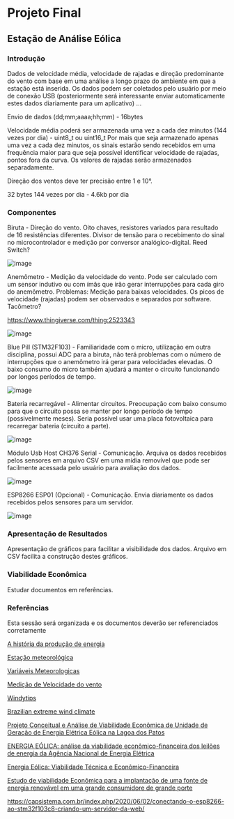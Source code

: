# Projeto Final

## Estação de Análise Eólica

### Introdução

Dados de velocidade média, velocidade de rajadas e direção predominante do vento com base em uma análise a longo prazo do ambiente em que a estação está inserida. Os dados podem ser coletados pelo usuário por meio de conexão USB (posteriormente será interessante enviar automaticamente estes dados diariamente para um aplicativo)
...

Envio de dados (dd;mm;aaaa;hh;mm) - 16bytes

Velocidade média poderá ser armazenada uma vez a cada dez minutos (144 vezes por dia) - uint8_t ou uint16_t
Por mais que seja armazenado apenas uma vez a cada dez minutos, os sinais estarão sendo recebidos em uma frequência maior para que seja possível identificar velocidade de rajadas, pontos fora da curva. Os valores de rajadas serão armazenados separadamente.

Direção dos ventos deve ter precisão entre 1 e 10°.

32 bytes 144 vezes por dia - 4.6kb por dia

### Componentes

Biruta - Direção do vento. Oito chaves, resistores variados para resultado de 16 resistências diferentes. Divisor de tensão para o recebimento do sinal no microcontrolador e medição por conversor analógico-digital. Reed Switch?

![image](https://user-images.githubusercontent.com/53865196/166604822-087266a0-b52b-4337-af3c-d1fbd82a1ba4.png)

Anemômetro - Medição da velocidade do vento. Pode ser calculado com um sensor indutivo ou com ímãs que irão gerar interrupções para cada giro do anemômetro. Problemas: Medição para baixas velocidades. Os picos de velocidade (rajadas) podem ser observados e separados por software. Tacômetro?

https://www.thingiverse.com/thing:2523343

![image](https://user-images.githubusercontent.com/53865196/166604865-da31f7aa-95f9-4a9e-924b-1afea0b5e065.png)

Blue Pill (STM32F103) - Familiaridade com o micro, utilização em outra disciplina, possui ADC para a biruta, não terá problemas com o número de interrupções que o anemômetro irá gerar para velocidades elevadas. O baixo consumo do micro também ajudará a manter o circuito funcionando por longos períodos de tempo.

![image](https://user-images.githubusercontent.com/53865196/166605127-648ea539-50ae-4466-bd5a-064f075be871.png)

Bateria recarregável - Alimentar circuitos. Preocupação com baixo consumo para que o circuito possa se manter por longo período de tempo (possivelmente meses). Seria possível usar uma placa fotovoltaica para recarregar bateria (circuito a parte).

![image](https://user-images.githubusercontent.com/53865196/166605095-5a4deab4-6c92-440b-b298-d513ee7bb9cc.png)

Módulo Usb Host CH376 Serial - Comunicação. Arquiva os dados recebidos pelos sensores em arquivo CSV em uma mídia removível que pode ser facilmente acessada pelo usuário para avaliação dos dados.

![image](https://user-images.githubusercontent.com/53865196/166669733-8ed16903-c4da-438c-8fbb-41092166b848.png)

ESP8266 ESP01 (Opcional) - Comunicação. Envia diariamente os dados recebidos pelos sensores para um servidor.

![image](https://user-images.githubusercontent.com/53865196/166670863-807d234b-e54c-42fd-8791-b237bbb9558b.png)

### Apresentação de Resultados
Apresentação de gráficos para facilitar a visibilidade dos dados. Arquivo em CSV facilita a construção destes gráficos.

### Viabilidade Econômica
Estudar documentos em referências.

### Referências
Esta sessão será organizada e os documentos deverão ser referenciados corretamente

[A história da produção de energia](https://www.quantumengenharia.net.br/historia-da-producao-de-energia-sustentabilidade/)

[Estação meteorológica](http://wiki.foz.ifpr.edu.br/wiki/index.php/Estacao_Meteorologica)

[Variáveis Meteorologicas](https://content.meteoblue.com/pt/especificacoes/variaveis-meteorologicas/vento#:~:text=Para%20a%20velocidade%20do%20vento,1%20kn%20%3D%201.852%20km%2Fh)

[Medição de Velocidade do vento](https://www.climadeensinar.com.br/post/2016/09/08/como-%C3%A9-medida-a-velocidade-do-vento)

[Windytips](https://www.windytips.com/)

[Brazilian extreme wind climate](https://lume.ufrgs.br/bitstream/handle/10183/198303/001099204.pdf?sequence=1&isAllowed=y)

[Projeto Conceitual e Análise de Viabilidade Econômica de Unidade de Geração de Energia Elétrica Eólica na Lagoa dos Patos](https://ecen.com/eee83/eee83p/viabilidade_energia_eolica.htm)

[ENERGIA EÓLICA: análise da viabilidade econômico-financeira dos leilões de energia da Agência Nacional de Energia Elétrica](https://engemausp.submissao.com.br/22/arquivos/559.pdf)

[Energia Eólica: Viabilidade Técnica e Econômico-Financeira](https://www.monografias.ufop.br/bitstream/35400000/208/1/MONOGRAFIA_EnergiaE%C3%B3licaViabilidade.pdf)

[Estudo de viabilidade Econômica para a implantação de uma fonte de energia renovável em uma grande consumidore de grande porte](http://repositorio.utfpr.edu.br/jspui/bitstream/1/12581/1/viabilidadeimplanta%C3%A7%C3%A3oenergiarenov%C3%A1vel.pdf)

https://capsistema.com.br/index.php/2020/06/02/conectando-o-esp8266-ao-stm32f103c8-criando-um-servidor-da-web/
